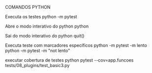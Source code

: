 COMANDOS PYTHON

Executa os testes
    python -m pytest

Abre o modo interativo do python
    python

Sai do modo interativo do python
    quit()


Executa teste com marcadores específicos
    python -m pytest -m lento
    python -m pytest -m "not lento"


executar cobertura de testes
    python pytest --cov=app.funcoes tests/08_plugins/test_basic3.py